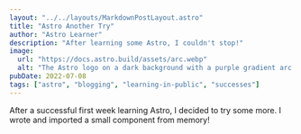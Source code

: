 ```yaml
---
layout: "../../layouts/MarkdownPostLayout.astro"
title: "Astro Another Try"
author: "Astro Learner"
description: "After learning some Astro, I couldn't stop!"
image:
  url: "https://docs.astro.build/assets/arc.webp"
  alt: "The Astro logo on a dark background with a purple gradient arc."
pubDate: 2022-07-08
tags: ["astro", "blogging", "learning-in-public", "successes"]
---
```


After a successful first week learning Astro, I decided to try some more. I wrote and imported a small component from memory!
